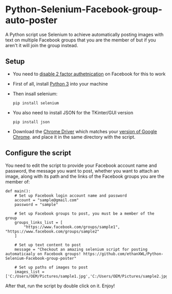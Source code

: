 # Python-Selenium-Facebook-group-auto-poster
A Python script use Selenium to achieve automatically posting images with text on multiple Facebook groups that you are the member of but if you aren't it will join the group instead.

Setup
----------
 - You need to [disable 2 factor authetnication](https://www.alphr.com/facebook/1006409/two-factor-authentication-2FA-facebook) on Facebook for this to work
 - First of all, install [Python 3](https://www.python.org/downloads/) into your machine
 
 - Then insall selenium:
   ```
   pip install selenium
   ```
 - You also need to install JSON for the TKinter/GUI version
   ```
   pip install json
   ```
 - Download the [Chrome Driver](http://chromedriver.chromium.org/downloads) which matches your [version of Google Chrome](https://www.businessinsider.com/what-version-of-google-chrome-do-i-have). and place it in the same directory with the script.
 
Configure the script
----------
You need to edit the script to provide your Facebook account name and password, the message you want to post, whether you want to attach an image, along with its path and the links of the Facebook groups you are the member of:
``` 
def main():
    # Set up Facebook login account name and password
    account = "sample@gmail.com"
    password = "sample"

    # Set up Facebook groups to post, you must be a member of the group
    groups_links_list = [
        "https://www.facebook.com/groups/sample1", "https://www.facebook.com/groups/sample2"
    ]

    # Set up text content to post
    message = "Checkout an amazing selenium script for posting automaticaaly on Facebook groups! https://github.com/ethanXWL/Python-Selenium-Facebook-group-poster"

    # Set up paths of images to post
    images_list = ['C:/Users/OEM/Pictures/sample1.jpg','C:/Users/OEM/Pictures/sample2.jpg']
 ```
 
After that, run the script by double click on it. Enjoy!
